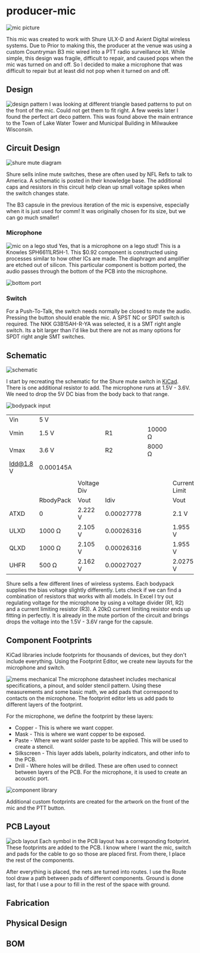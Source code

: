 # producer-mic
![mic picture](img/hero.jpg)

This mic was created to work with Shure ULX-D and Axient Digital wireless systems. Due to Prior to making this, the producer at the venue was using a custom Countryman B3 mic wired into a PTT radio surveillance kit. While simple, this design was fragile, difficult to repair, and caused pops when the mic was turned on and off. So I decided to make a microphone that was difficult to repair but at least did not pop when it turned on and off.

## Design
![design pattern](img/design_inspo.jpg)
I was looking at different triangle based patterns to put on the front of the mic. Could not get them to fit right. A few weeks later I found the perfect art deco pattern. This was found above the main entrance to the Town of Lake Water Tower and Municipal Building in Milwaukee Wisconsin.

## Circuit Design
![shure mute diagram](img/mute_20switch.gif)

Shure sells inline mute switches, these are often used by NFL Refs to talk to America. A schematic is posted in their knowledge base. The additional caps and resistors in this circuit help clean up small voltage spikes when the switch changes state.

The B3 capsule in the previous iteration of the mic is expensive, especially when it is just used for comm! It was originally chosen for its size, but we can go much smaller!

### Microphone
![mic on a lego stud](img/lego.jpg)
Yes, that is a microphone on a lego stud! This is a Knowles SPH6611LR5H-1. This $0.92 component is constructed using processes similar to how other ICs are made. The diaphragm and amplifier are etched out of silicon. This particular component is bottom ported, the audio passes through the bottom of the PCB into the microphone.

![bottom port](img/mems.jpg)

### Switch
For a Push-To-Talk, the switch needs normally be closed to mute the audio. Pressing the button should enable the mic. A SPST NC or SPDT switch is required. The NKK G3B15AH-R-YA was selected, it is a SMT right angle switch. Its a bit larger than I'd like but there are not as many options for SPDT right angle SMT switches.

## Schematic
![schematic](img/schematic.jpg)

I start by recreating the schematic for the Shure mute switch in [KiCad](https://www.kicad.org). There is one additional resistor to add. The microphone runs at 1.5V - 3.6V. We need to drop the 5V DC bias from the body back to that range.

![bodypack input](img/bodypack.jpg)


|           |           |             |            |         |               |    |         |   |
|-----------|-----------|-------------|------------|---------|---------------|----|---------|---|
| Vin       | 5 V       |             |            |         |               |    |         |   |
| Vmin      | 1.5 V     |             | R1         | 10000 Ω |               |    |         |   |
| Vmax      | 3.6 V     |             | R2         | 8000 Ω  |               | R3 | 20000 Ω |   |
| Idd@1.8 V | 0.000145A |             |            |         |               |    |         |   |
|           |           |             |            |         |               |    |         |   |
|           |           | Voltage Div |            |         | Current Limit |    |         |   |
|           | RbodyPack | Vout        | Idiv       |         | Vout          |    |         |   |
| ATXD      | 0         | 2.222 V     | 0.00027778 |         | 2.1 V         |    |         |   |
| ULXD      | 1000 Ω    | 2.105 V     | 0.00026316 |         | 1.955 V       |    |         |   |
| QLXD      | 1000 Ω    | 2.105 V     | 0.00026316 |         | 1.955 V       |    |         |   |
| UHFR      | 500 Ω     | 2.162 V     | 0.00027027 |         | 2.0275 V      |    |         |   |

Shure sells a few different lines of wireless systems. Each bodypack supplies the bias voltage slightly differently. Lets check if we can find a combination of resistors that works with all models. In Excel I try out regulating voltage for the microphone by using a voltage divider (R1, R2) and a current limiting resistor (R3).  A 20kΩ current limiting resistor ends up fitting in perfectly. It is already in the mute portion of the circuit and brings drops the voltage into the 1.5V - 3.6V range for the capsule.


## Component Footprints
KiCad libraries include footprints for thousands of devices, but they don't include everything. Using the Footprint Editor, we create new layouts for the microphone and switch.

![mems mechanical](img/mems_mech.jpg)
The microphone datasheet includes mechanical specifications, a pinout, and solder stencil pattern. Using these measurements and some basic math, we add pads that correspond to contacts on the microphone. The footprint editor lets us add pads to different layers of the footprint.

For the microphone, we define the footprint by these layers:
* Copper - This is where we want copper.
* Mask - This is where we want copper to be exposed.
* Paste - Where we want solder paste to be applied. This will be used to create a stencil.
* Silkscreen - This layer adds labels, polarity indicators, and other info to the PCB.
* Drill - Where holes will be drilled. These are often used to connect between layers of the PCB. For the microphone, it is used to create an acoustic port.

![component library](img/footprint.jpg)

Additional custom footprints are created for the artwork on the front of the mic and the PTT button.

## PCB Layout
![pcb layout](img/pcb_layout.jpg)
Each symbol in the PCB layout has a corresponding footprint. These footprints are added to the PCB. I know where I want the mic, switch and pads for the cable to go so those are placed first. From there, I place the rest of the components.

After everything is placed, the nets are turned into routes. I use the Route tool draw a path between pads of different components. Ground is done last, for that I use a pour to fill in the rest of the space with ground.

## Fabrication

## Physical Design

## BOM